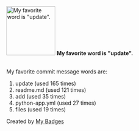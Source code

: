 <img src="https://github.com/my-badges/my-badges/blob/master/src/all-badges/favorite-word/favorite-word.png?raw=true" alt="My favorite word is &quot;update&quot;." title="My favorite word is &quot;update&quot;." width="128">
<strong>My favorite word is &quot;update&quot;.</strong>
<br><br>

My favorite commit message words are:

1. update (used 165 times)
2. readme.md (used 121 times)
3. add (used 35 times)
4. python-app.yml (used 27 times)
5. files (used 19 times)


Created by <a href="https://github.com/my-badges/my-badges">My Badges</a>
